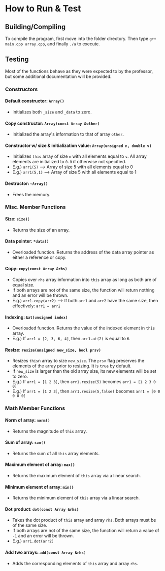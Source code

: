 # How to Run & Test

## Building/Compiling
To compile the program, first move into the folder directory. Then type ```g++ main.cpp array.cpp```, and finally ```./a``` to execute.

## Testing

Most of the functions behave as they were expected to by the professor, but some additional documentation will be provided.

### Constructors

#### Default constructor: ```Array()```
- Initializes both ```_size``` and ```_data``` to zero.

#### Copy constructor: ```Array(const Array &other)```
- Initialized the array's information to that of array ```other```.

#### Constructor w/ size & initialization value: ```Array(unsigned n, double v)```
- Initializes ```this``` array of size ```n``` with all elements equal to ```v```. All array elements are initialized to ```0.0``` if otherwise not specified.
- E.g.) ```arr1(5)``` --> Array of size 5 with all elements equal to 0
- E.g.) ```arr1(5,1)``` --> Array of size 5 with all elements equal to 1

#### Destructor: ```~Array()```
- Frees the memory.

### Misc. Member Functions

#### Size: ```size()```
- Returns the size of an array.

#### Data pointer: ```*data()```
- Overloaded function. Returns the address of the data array pointer as either a reference or copy.

#### Copy: ```copy(const Array &rhs)```
- Copies over ```rhs``` array information into ```this``` array as long as both are of equal size.
- If both arrays are not of the same size, the function will return nothing and an error will be thrown.
- E.g.) ```arr1.copy(arr2)``` --> If both ```arr1``` and ```arr2``` have the same size, then effectively: ```arr1 = arr2```

#### Indexing: ```&at(unsigned index)```
- Overloaded function. Returns the value of the indexed element in ```this``` array.
- E.g.) If ```arr1 = [2, 3, 6, 4]```, then ```arr1.at(2)``` is equal to ```6```.

#### Resize: ```resize(unsigned new_size, bool prsv)```
- Resizes ```this```n array to size ```new_size```. The ```prsv``` flag preserves the elements of the array prior to resizing. It is ```true``` by default. 
- If ```new_size``` is larger than the old array size, its new elements will be set to zero.
- E.g.) If ```arr1 = [1 2 3]```, then ```arr1.resize(5)``` becomes ```arr1 = [1 2 3 0 0]```
- E.g.) If ```arr1 = [1 2 3]```, then ```arr1.resize(5,false)``` becomes ```arr1 = [0 0 0 0 0]```

### Math Member Functions

#### Norm of array: ```norm()```
- Returns the magnitude of ```this``` array.

#### Sum of array: ```sum()```
- Returns the sum of all ```this``` array elements.

#### Maximum element of array: ```max()```
- Returns the maximum element of ```this``` array via a linear search.

#### Minimum element of array: ```min()```
- Returns the minimum element of ```this``` array via a linear search.

#### Dot product: ```dot(const Array &rhs)```
- Takes the dot product of ```this``` array and array ```rhs```. Both arrays must be of the same size.
- If both arrays are not of the same size, the function will return a value of ```-1``` and an error will be thrown.
- E.g.) ```arr1.dot(arr2)```

#### Add two arrays: ```add(const Array &rhs)```
- Adds the corresponding elements of ```this``` array and array ```rhs```.

